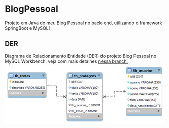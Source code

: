 # BlogPessoal
Projeto em Java do meu Blog Pessoal no back-end, utilizando o framework SpringBoot e MySQL!

## DER
Diagrama de Relacionamento Entidade (DER) do projeto Blog Pessoal no MySQL Workbench, veja com mais detalhes [nessa branch.](https://github.com/Jaquedmonteiro/Gen45/tree/blogPessoal)<br/>
![DER BlogPessoal](https://github.com/Jaquedmonteiro/Gen45/blob/blogPessoal/derBlogPessoal.png "DER BlogPessoal")
